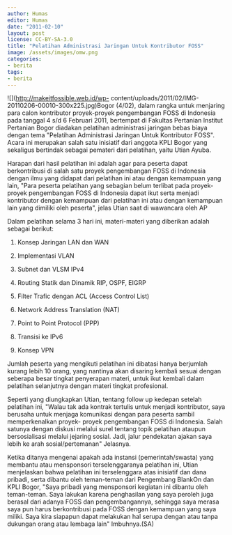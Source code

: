 ```yaml
---
author: Humas
editor: Humas
date: "2011-02-10"
layout: post
license: CC-BY-SA-3.0
title: "Pelatihan Administrasi Jaringan Untuk Kontributor FOSS"
image: /assets/images/omw.png
categories:
- berita
tags:
- berita
---
```


![](http://makeitfossible.web.id/wp-
content/uploads/2011/02/IMG-20110206-00010-300x225.jpg)Bogor (4/02), dalam
rangka untuk menjaring para calon kontributor proyek-proyek pengembangan FOSS
di Indonesia pada tanggal 4 s/d 6 Februari 2011, bertempat di Fakultas
Pertanian Institut Pertanian Bogor diadakan pelatihan administrasi jaringan
bebas biaya dengan tema "Pelatihan Administrasi Jaringan Untuk Kontributor
FOSS". Acara ini merupakan salah satu inisiatif dari anggota KPLI Bogor yang
sekaligus bertindak sebagai pemateri dari pelatihan, yaitu Utian Ayuba.

Harapan dari hasil pelatihan ini adalah agar para peserta dapat berkontribusi
di salah satu proyek pengembangan FOSS di Indonesia dengan ilmu yang didapat
dari pelatihan ini atau dengan kemampuan yang lain, "Para peserta pelatihan
yang sebagian belum terlibat pada proyek-proyek pengembangan FOSS di Indonesia
dapat ikut serta menjadi kontributor dengan kemampuan dari pelatihan ini atau
dengan kemampuan lain yang dimiliki oleh peserta", jelas Utian saat di
wawancara oleh AP

Dalam pelatihan selama 3 hari ini, materi-materi yang diberikan adalah sebagai
berikut:

  1. Konsep Jaringan LAN dan WAN

  2. Implementasi VLAN

  3. Subnet dan VLSM IPv4

  4. Routing Statik dan Dinamik RIP, OSPF, EIGRP

  5. Filter Trafic dengan ACL (Access Control List)

  6. Network Address Translation (NAT)

  7. Point to Point Protocol (PPP)

  8. Transisi ke IPv6

  9. Konsep VPN

Jumlah peserta yang mengikuti pelatihan ini dibatasi hanya berjumlah kurang
lebih 10 orang, yang nantinya akan disaring kembali sesuai dengan seberapa
besar tingkat penyerapan materi, untuk ikut kembali dalam pelatihan
selanjutnya dengan materi tingkat profesional.

Seperti yang diungkapkan Utian, tentang follow up kedepan setelah pelatihan
ini, "Walau tak ada kontrak tertulis untuk menjadi kontributor, saya berusaha
untuk menjaga komunikasi dengan para peserta sambil memperkenalkan proyek-
proyek pengembangan FOSS di Indonesia. Salah satunya dengan diskusi melalui
surel tentang topik pelatihan ataupun bersosialisasi melalui jejaring sosial.
Jadi, jalur pendekatan ajakan saya lebih ke arah sosial/pertemanan" Jelasnya.

Ketika ditanya mengenai apakah ada instansi (pemerintah/swasta) yang membantu
atau mensponsori terselenggaranya pelatihan ini, Utian menjelaskan bahwa
pelatihan ini terselenggara atas inisiatif dan dana pribadi, serta dibantu
oleh teman-teman dari Pengembang BlankOn dan KPLI Bogor, "Saya pribadi yang
mensponsori kegiatan ini dibantu oleh teman-teman. Saya lakukan karena
penghasilan yang saya peroleh juga berasal dari adanya FOSS dan
pengembangannya, sehingga saya merasa saya pun harus berkontribusi pada FOSS
dengan kemampuan yang saya miliki. Saya kira siapapun dapat melakukan hal
serupa dengan atau tanpa dukungan orang atau lembaga lain" Imbuhnya.(SA)




    